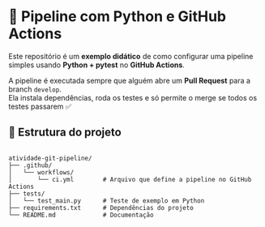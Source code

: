 # 🚀 Pipeline com Python e GitHub Actions

Este repositório é um **exemplo didático** de como configurar uma pipeline simples 
usando **Python + pytest** no **GitHub Actions**.

A pipeline é executada sempre que alguém abre um **Pull Request** para a branch `develop`.  
Ela instala dependências, roda os testes e só permite o merge se todos os testes passarem ✅


## 📂 Estrutura do projeto

```

atividade-git-pipeline/
├── .github/
│   └── workflows/
│       └── ci.yml        # Arquivo que define a pipeline no GitHub Actions
├── tests/
│   └── test_main.py      # Teste de exemplo em Python
├── requirements.txt      # Dependências do projeto
└── README.md             # Documentação

````
